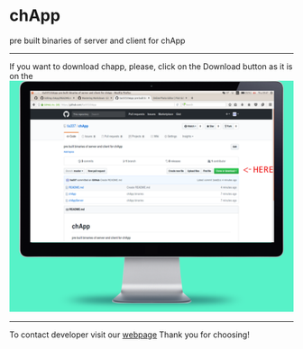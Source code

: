 # chApp
pre built binaries of server and client for chApp
***
If you want to download chapp, please, click on the Download button as it is on the ![help image](https://github.com/tia337/chApp/blob/master/help.png)
***
To contact  developer visit our [webpage]()
Thank you for choosing!
